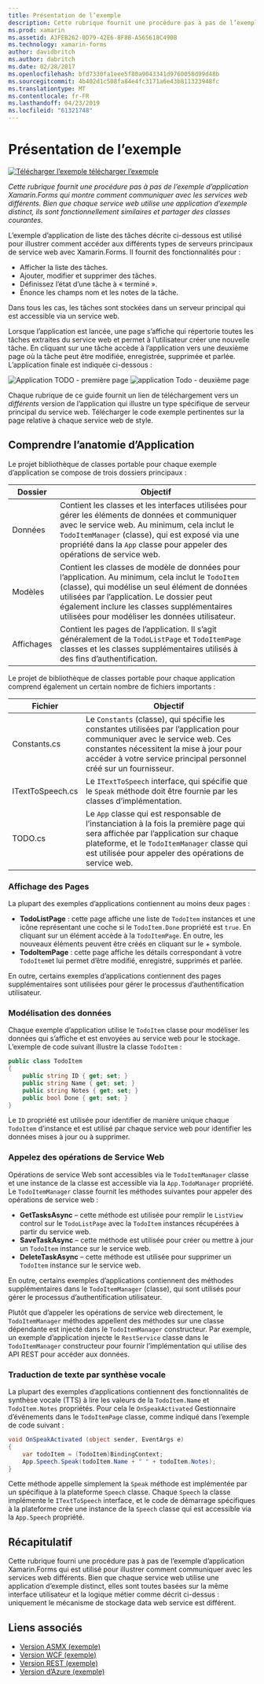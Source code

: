 ```yaml
---
title: Présentation de l’exemple
description: Cette rubrique fournit une procédure pas à pas de l’exemple d’application Xamarin.Forms qui montre comment communiquer avec les services web différents. Bien que chaque service web utilise une application d’exemple distinct, ils sont fonctionnellement similaires et partager des classes courantes.
ms.prod: xamarin
ms.assetid: A3FEB262-0D79-42E6-8F8B-A565618C490B
ms.technology: xamarin-forms
author: davidbritch
ms.author: dabritch
ms.date: 02/28/2017
ms.openlocfilehash: bfd7330fa1eee5f80a9043341d9760058d99d48b
ms.sourcegitcommit: 4b402d1c508fa84e4fc3171a6e43b811323948fc
ms.translationtype: MT
ms.contentlocale: fr-FR
ms.lasthandoff: 04/23/2019
ms.locfileid: "61321748"
---
```

# <a name="understanding-the-sample"></a>Présentation de l’exemple

[![Télécharger l’exemple](~/media/shared/download.png) télécharger l’exemple](https://developer.xamarin.com/samples/xamarin-forms/WebServices/TodoREST)

_Cette rubrique fournit une procédure pas à pas de l’exemple d’application Xamarin.Forms qui montre comment communiquer avec les services web différents. Bien que chaque service web utilise une application d’exemple distinct, ils sont fonctionnellement similaires et partager des classes courantes._

L’exemple d’application de liste des tâches décrite ci-dessous est utilisé pour illustrer comment accéder aux différents types de serveurs principaux de service web avec Xamarin.Forms. Il fournit des fonctionnalités pour :

- Afficher la liste des tâches.
- Ajouter, modifier et supprimer des tâches.
- Définissez l’état d’une tâche à « terminé ».
- Énonce les champs nom et les notes de la tâche.

Dans tous les cas, les tâches sont stockées dans un serveur principal qui est accessible via un service web.

Lorsque l’application est lancée, une page s’affiche qui répertorie toutes les tâches extraites du service web et permet à l’utilisateur créer une nouvelle tâche. En cliquant sur une tâche accède à l’application vers une deuxième page où la tâche peut être modifiée, enregistrée, supprimée et parlée. L’application finale est indiquée ci-dessous :

![](walkthrough-images/app-example-1.png "Application TODO - première page")
![](walkthrough-images/app-example-2.png "application Todo - deuxième page")

Chaque rubrique de ce guide fournit un lien de téléchargement vers un *différents* version de l’application qui illustre un type spécifique de serveur principal du service web. Télécharger le code exemple pertinentes sur la page relative à chaque service web de style.

## <a name="understanding-the-application-anatomy"></a>Comprendre l’anatomie d’Application

Le projet bibliothèque de classes portable pour chaque exemple d’application se compose de trois dossiers principaux :

|Dossier|Objectif|
|--- |--- |
|Données|Contient les classes et les interfaces utilisées pour gérer les éléments de données et communiquer avec le service web. Au minimum, cela inclut le `TodoItemManager` (classe), qui est exposé via une propriété dans la `App` classe pour appeler des opérations de service web.|
|Modèles|Contient les classes de modèle de données pour l’application. Au minimum, cela inclut le `TodoItem` (classe), qui modélise un seul élément de données utilisées par l’application. Le dossier peut également inclure les classes supplémentaires utilisées pour modéliser les données utilisateur.|
|Affichages|Contient les pages de l’application. Il s’agit généralement de la `TodoListPage` et `TodoItemPage` classes et les classes supplémentaires utilisés à des fins d’authentification.|

Le projet de bibliothèque de classes portable pour chaque application comprend également un certain nombre de fichiers importants :

|Fichier|Objectif|
|--- |--- |
|Constants.cs|Le `Constants` (classe), qui spécifie les constantes utilisées par l’application pour communiquer avec le service web. Ces constantes nécessitent la mise à jour pour accéder à votre service principal personnel créé sur un fournisseur.|
|ITextToSpeech.cs|Le `ITextToSpeech` interface, qui spécifie que le `Speak` méthode doit être fournie par les classes d’implémentation.|
|TODO.cs|Le `App` classe qui est responsable de l’instanciation à la fois la première page qui sera affichée par l’application sur chaque plateforme, et le `TodoItemManager` classe qui est utilisée pour appeler des opérations de service web.|

### <a name="viewing-pages"></a>Affichage des Pages

La plupart des exemples d’applications contiennent au moins deux pages :

- **TodoListPage** : cette page affiche une liste de `TodoItem` instances et une icône représentant une coche si le `TodoItem.Done` propriété est `true`. En cliquant sur un élément accède à la `TodoItemPage`. En outre, les nouveaux éléments peuvent être créés en cliquant sur le *+* symbole.
- **TodoItemPage** : cette page affiche les détails correspondant à votre `TodoItem`et lui permet d’être modifié, enregistré, supprimés et parlée.

En outre, certains exemples d’applications contiennent des pages supplémentaires sont utilisées pour gérer le processus d’authentification utilisateur.

### <a name="modeling-the-data"></a>Modélisation des données

Chaque exemple d’application utilise le `TodoItem` classe pour modéliser les données qui s’affiche et est envoyées au service web pour le stockage. L’exemple de code suivant illustre la classe `TodoItem` :

```csharp
public class TodoItem
{
    public string ID { get; set; }
    public string Name { get; set; }
    public string Notes { get; set; }
    public bool Done { get; set; }
}
```

Le `ID` propriété est utilisée pour identifier de manière unique chaque `TodoItem` d’instance et est utilisé par chaque service web pour identifier les données mises à jour ou à supprimer.

### <a name="invoking-web-service-operations"></a>Appelez des opérations de Service Web

Opérations de service Web sont accessibles via le `TodoItemManager` classe et une instance de la classe est accessible via la `App.TodoManager` propriété. Le `TodoItemManager` classe fournit les méthodes suivantes pour appeler des opérations de service web :

- **GetTasksAsync** – cette méthode est utilisée pour remplir le `ListView` control sur le `TodoListPage` avec la `TodoItem` instances récupérées à partir du service web.
- **SaveTaskAsync** – cette méthode est utilisée pour créer ou mettre à jour un `TodoItem` instance sur le service web.
- **DeleteTaskAsync** – cette méthode est utilisée pour supprimer un `TodoItem` instance sur le service web.

En outre, certains exemples d’applications contiennent des méthodes supplémentaires dans le `TodoItemManager` (classe), qui sont utilisés pour gérer le processus d’authentification utilisateur.

Plutôt que d’appeler les opérations de service web directement, le `TodoItemManager` méthodes appellent des méthodes sur une classe dépendante est injecté dans le `TodoItemManager` constructeur. Par exemple, un exemple d’application injecte le `RestService` classe dans le `TodoItemManager` constructeur pour fournir l’implémentation qui utilise des API REST pour accéder aux données.

### <a name="translating-text-to-speech"></a>Traduction de texte par synthèse vocale

La plupart des exemples d’applications contiennent des fonctionnalités de synthèse vocale (TTS) à lire les valeurs de la `TodoItem.Name` et `TodoItem.Notes` propriétés. Pour cela le `OnSpeakActivated` Gestionnaire d’événements dans le `TodoItemPage` classe, comme indiqué dans l’exemple de code suivant :

```csharp
void OnSpeakActivated (object sender, EventArgs e)
{
    var todoItem = (TodoItem)BindingContext;
    App.Speech.Speak(todoItem.Name + " " + todoItem.Notes);
}
```

Cette méthode appelle simplement la `Speak` méthode est implémentée par un spécifique à la plateforme `Speech` classe. Chaque `Speech` la classe implémente le `ITextToSpeech` interface, et le code de démarrage spécifiques à la plateforme crée une instance de la `Speech` classe qui est accessible via la `App.Speech` propriété.

## <a name="summary"></a>Récapitulatif

Cette rubrique fourni une procédure pas à pas de l’exemple d’application Xamarin.Forms qui est utilisé pour illustrer comment communiquer avec les services web différents. Bien que chaque service web utilise une application d’exemple distinct, elles sont toutes basées sur la même interface utilisateur et la logique métier comme décrit ci-dessus : uniquement le mécanisme de stockage data web service est différent.


## <a name="related-links"></a>Liens associés

- [Version ASMX (exemple)](https://developer.xamarin.com/samples/xamarin-forms/WebServices/TodoASMX)
- [Version WCF (exemple)](https://developer.xamarin.com/samples/xamarin-forms/WebServices/TodoWCF)
- [Version REST (exemple)](https://developer.xamarin.com/samples/xamarin-forms/WebServices/TodoREST)
- [Version d’Azure (exemple)](https://developer.xamarin.com/samples/xamarin-forms/WebServices/TodoAzure)

